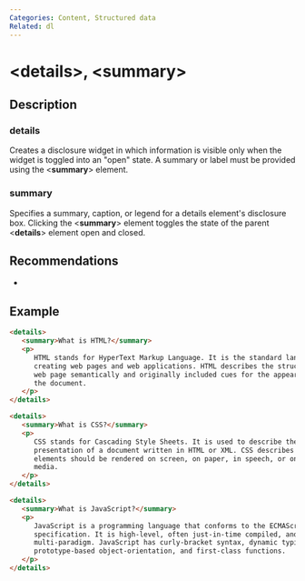 ```yaml
---
Categories: Content, Structured data
Related: dl
---
```


# &lt;details&gt;, &lt;summary&gt;

## Description

### details

Creates a disclosure widget in which information is visible only when the widget is toggled into an "open" state. A summary or label must be provided using the <**summary**> element.

### summary

Specifies a summary, caption, or legend for a details element's disclosure box. Clicking the <**summary**> element toggles the state of the parent <**details**> element open and closed.

## Recommendations

-

## Example

```html
<details>
   <summary>What is HTML?</summary>
   <p>
      HTML stands for HyperText Markup Language. It is the standard language for
      creating web pages and web applications. HTML describes the structure of a
      web page semantically and originally included cues for the appearance of
      the document.
   </p>
</details>

<details>
   <summary>What is CSS?</summary>
   <p>
      CSS stands for Cascading Style Sheets. It is used to describe the
      presentation of a document written in HTML or XML. CSS describes how
      elements should be rendered on screen, on paper, in speech, or on other
      media.
   </p>
</details>

<details>
   <summary>What is JavaScript?</summary>
   <p>
      JavaScript is a programming language that conforms to the ECMAScript
      specification. It is high-level, often just-in-time compiled, and
      multi-paradigm. JavaScript has curly-bracket syntax, dynamic typing,
      prototype-based object-orientation, and first-class functions.
   </p>
</details>
```
